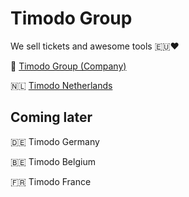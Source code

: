 # Timodo Group
We sell tickets and awesome tools 🇪🇺❤️

🏢 [Timodo Group (Company)](https://timodohq.com)

🇳🇱 [Timodo Netherlands](https://timodo.nl)


## Coming later
🇩🇪 Timodo Germany

🇧🇪 Timodo Belgium

🇫🇷 Timodo France

